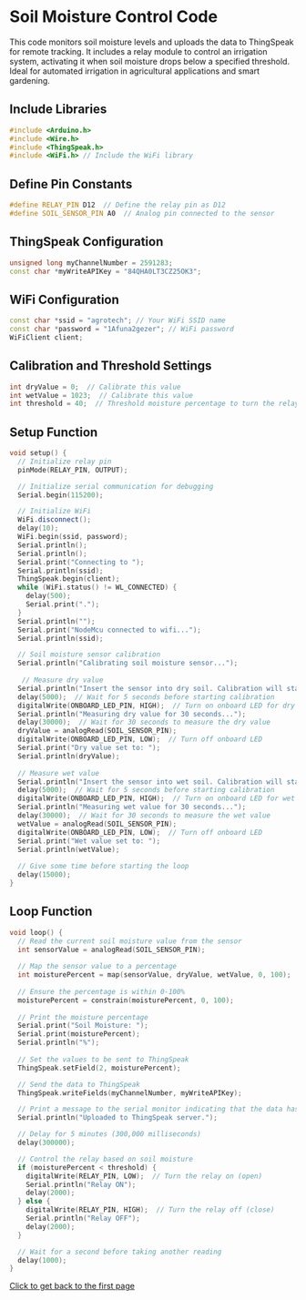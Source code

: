 # Soil Moisture Control Code

This code monitors soil moisture levels and uploads the data to ThingSpeak for remote tracking. It includes a relay module to control an irrigation system, activating it when soil moisture drops below a specified threshold. Ideal for automated irrigation in agricultural applications and smart gardening.

## Include Libraries
```cpp
#include <Arduino.h>
#include <Wire.h>
#include <ThingSpeak.h>
#include <WiFi.h> // Include the WiFi library
```
## Define Pin Constants
```cpp
#define RELAY_PIN D12  // Define the relay pin as D12
#define SOIL_SENSOR_PIN A0  // Analog pin connected to the sensor
```
## ThingSpeak Configuration
```cpp
unsigned long myChannelNumber = 2591283;
const char *myWriteAPIKey = "84QHA0LT3CZ25OK3";
```
## WiFi Configuration
```cpp
const char *ssid = "agrotech"; // Your WiFi SSID name
const char *password = "1Afuna2gezer"; // WiFi password
WiFiClient client;
```
## Calibration and Threshold Settings
```cpp
int dryValue = 0;  // Calibrate this value
int wetValue = 1023;  // Calibrate this value
int threshold = 40;  // Threshold moisture percentage to turn the relay on
```
## Setup Function
```cpp
void setup() {
  // Initialize relay pin
  pinMode(RELAY_PIN, OUTPUT);

  // Initialize serial communication for debugging
  Serial.begin(115200);

  // Initialize WiFi
  WiFi.disconnect();
  delay(10);
  WiFi.begin(ssid, password);
  Serial.println();
  Serial.println();
  Serial.print("Connecting to ");
  Serial.println(ssid);
  ThingSpeak.begin(client);
  while (WiFi.status() != WL_CONNECTED) {
    delay(500);
    Serial.print(".");
  }
  Serial.println("");
  Serial.print("NodeMcu connected to wifi...");
  Serial.println(ssid);

  // Soil moisture sensor calibration
  Serial.println("Calibrating soil moisture sensor...");
  
   // Measure dry value
  Serial.println("Insert the sensor into dry soil. Calibration will start in 5 seconds...");
  delay(5000);  // Wait for 5 seconds before starting calibration
  digitalWrite(ONBOARD_LED_PIN, HIGH);  // Turn on onboard LED for dry soil
  Serial.println("Measuring dry value for 30 seconds...");
  delay(30000);  // Wait for 30 seconds to measure the dry value
  dryValue = analogRead(SOIL_SENSOR_PIN);
  digitalWrite(ONBOARD_LED_PIN, LOW);  // Turn off onboard LED
  Serial.print("Dry value set to: ");
  Serial.println(dryValue);
  
  // Measure wet value
  Serial.println("Insert the sensor into wet soil. Calibration will start in 5 seconds...");
  delay(5000);  // Wait for 5 seconds before starting calibration
  digitalWrite(ONBOARD_LED_PIN, HIGH);  // Turn on onboard LED for wet soil
  Serial.println("Measuring wet value for 30 seconds...");
  delay(30000);  // Wait for 30 seconds to measure the wet value
  wetValue = analogRead(SOIL_SENSOR_PIN);
  digitalWrite(ONBOARD_LED_PIN, LOW);  // Turn off onboard LED
  Serial.print("Wet value set to: ");
  Serial.println(wetValue);
 
  // Give some time before starting the loop
  delay(15000);
}
```
## Loop Function

```cpp
void loop() {
  // Read the current soil moisture value from the sensor
  int sensorValue = analogRead(SOIL_SENSOR_PIN);
  
  // Map the sensor value to a percentage
  int moisturePercent = map(sensorValue, dryValue, wetValue, 0, 100);
  
  // Ensure the percentage is within 0-100%
  moisturePercent = constrain(moisturePercent, 0, 100);
  
  // Print the moisture percentage
  Serial.print("Soil Moisture: ");
  Serial.print(moisturePercent);
  Serial.println("%");
  
  // Set the values to be sent to ThingSpeak
  ThingSpeak.setField(2, moisturePercent);

  // Send the data to ThingSpeak
  ThingSpeak.writeFields(myChannelNumber, myWriteAPIKey);

  // Print a message to the serial monitor indicating that the data has been uploaded
  Serial.println("Uploaded to ThingSpeak server.");

  // Delay for 5 minutes (300,000 milliseconds)
  delay(300000);

  // Control the relay based on soil moisture
  if (moisturePercent < threshold) {
    digitalWrite(RELAY_PIN, LOW);  // Turn the relay on (open)
    Serial.println("Relay ON");
    delay(2000);
  } else {
    digitalWrite(RELAY_PIN, HIGH);  // Turn the relay off (close)
    Serial.println("Relay OFF");
    delay(2000);
  }

  // Wait for a second before taking another reading
  delay(1000);
}
```

[Click to get back to the first page](https://github.com/NetaCohenSimhi/composensor/blob/main/README.md)
